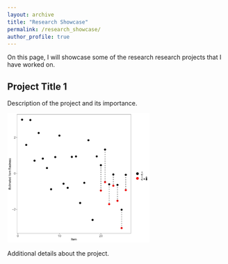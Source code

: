 ```yaml
---
layout: archive
title: "Research Showcase"
permalink: /research_showcase/
author_profile: true
---
```


On this page, I will showcase some of the research research projects that I have worked on.


## Project Title 1
Description of the project and its importance.

<img src="/images/Param_estimates.jpg" alt="Figure Description" style="width:65%;">

Additional details about the project.
